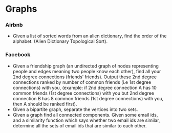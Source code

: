Graphs
==

### Airbnb

- Given a list of sorted words from an alien dictionary, find the order of the alphabet. (Alien Dictionary Topological Sort).

### Facebook

- Given a friendship graph (an undirected graph of nodes representing people and edges meaning two people know each other), find all your 2nd degree connections (friends’ friends). Output these 2nd degree connections ranked by number of common friends (i.e 1st degree connections) with you, (example: if 2nd degree connection A has 10 common friends (1st degree connections) with you but 2nd degree connection B has 8 common friends (1st degree connections) with you, then A should be ranked first).
- Given a bipartite graph, separate the vertices into two sets.
- Given a graph find all connected components. Given some email ids, and a similarity function which says whether two email ids are similar, determine all the sets of email ids that are similar to each other.
